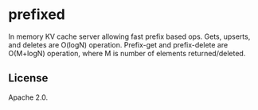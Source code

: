 # prefixed
In memory KV cache server allowing fast prefix based ops. Gets, upserts, and deletes are O(logN) operation. Prefix-get and prefix-delete are O(M+logN) operation, where M is number of elements returned/deleted.

## License
Apache 2.0.